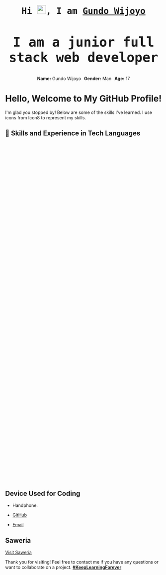 <h1 align="center">
<samp>Hi <img src="https://media.giphy.com/media/hvRJCLFzcasrR4ia7z/giphy.gif" width="28"/>, I am <a target="_blank" href="">Gundo Wijoyo</a>

<h2>I am a junior full stack web developer</h2>
</samp>
</h1>

<div align="center" style="display:flex; justify-content:center; gap: 10px;">
  <span><strong>Name:</strong> Gundo Wijoyo</span>
  <span><strong>Gender:</strong> Man</span>
  <span><strong>Age:</strong> 17</span>
</div>

# Hello, Welcome to My GitHub Profile!

I'm glad you stopped by! Below are some of the skills I've learned. I use icons from Icon8 to represent my skills.

## 🚀 Skills and Experience in Tech Languages

<div align="center" style="overflow: hidden; white-space: nowrap; box-sizing: border-box;">
  <div style="display: inline-block; padding-left: 100%; animation: marquee 20s linear infinite; @keyframes marquee { 0% { transform: translateX(0); } 100% { transform: translateX(-100%); }}">
    <!-- Eyes -->
    <img src="https://img.icons8.com/color/48/000000/html-5.png" alt="HTML" style="display: inline-block; width: 48px; margin: 0 5px;" />
    <img src="https://img.icons8.com/color/48/000000/css3.png" alt="CSS" style="display: inline-block; width: 48px; margin: 0 5px;" />
    <img src="https://img.icons8.com/color/48/000000/javascript.png" alt="JavaScript" style="display: inline-block; width: 48px; margin: 0 5px;" />
    
    <!-- Mouth -->
    <img src="https://s10.gifyu.com/images/SfgCO.png" width="50" alt="PHP" style="display: inline-block; margin: 0 5px;" />
    <img src="https://img.icons8.com/color/48/000000/python.png" alt="Python" style="display: inline-block; width: 48px; margin: 0 5px;" />
    <img src="https://img.icons8.com/fluency/48/000000/mysql-logo.png" alt="MySQL" style="display: inline-block; width: 48px; margin: 0 5px;" />
    
    <!-- Cheeks -->
    <img src="https://img.icons8.com/color/48/000000/git.png" alt="Git" style="display: inline-block; width: 48px; margin: 0 5px;" />
    <img src="https://img.icons8.com/color/48/000000/nodejs.png" alt="Node.js" style="display: inline-block; width: 48px; margin: 0 5px;" />
    <img src="https://img.icons8.com/color/48/000000/react-native.png" alt="React" style="display: inline-block; width: 48px; margin: 0 5px;" />
    
    <!-- Chin -->
    <img src="https://img.icons8.com/color/48/000000/tailwindcss.png" alt="Tailwind CSS" style="display: inline-block; width: 48px; margin: 0 5px;" />
    <img src="https://img.icons8.com/color/48/000000/angularjs.png" alt="Angular" style="display: inline-block; width: 48px; margin: 0 5px;" />
    <img src="https://img.icons8.com/color/48/000000/vue-js.png" alt="Vue.js" style="display: inline-block; width: 48px; margin: 0 5px;" />
    
    <!-- Ears -->
    <img src="https://img.icons8.com/color/48/000000/ruby-programming-language.png" alt="Ruby" style="display: inline-block; width: 48px; margin: 0 5px;" />
    <img src="https://img.icons8.com/color/48/000000/golang.png" alt="Golang" style="display: inline-block; width: 48px; margin: 0 5px;" />
    <img src="https://img.icons8.com/color/48/000000/bootstrap.png" alt="Bootstrap" style="display: inline-block; width: 48px; margin: 0 5px;" />
    
    <!-- Hair -->
    <img src="https://img.icons8.com/color/48/000000/c-programming.png" alt="C" style="display: inline-block; width: 48px; margin: 0 5px;" />
    <img src="https://img.icons8.com/color/48/000000/c-plus-plus-logo.png" alt="C++" style="display: inline-block; width: 48px; margin: 0 5px;" />
    <img src="https://s10.gifyu.com/images/Sfg04.png" width="50" alt="Bulma" style="display: inline-block; margin: 0 5px;" />
    
    <!-- Additional icons -->
    <img src="https://img.icons8.com/external-tal-revivo-color-tal-revivo/24/external-jquery-is-a-javascript-library-designed-to-simplify-html-logo-color-tal-revivo.png" alt="jQuery" style="display: inline-block; width: 24px; margin: 0 5px;" />
    <img src="https://s10.gifyu.com/images/Sfg6M.png" width="40" alt="Vite" style="display: inline-block; margin: 0 5px;" />
    <img src="https://s12.gifyu.com/images/SfgUZ.png" width="40" alt="TypeScript" style="display: inline-block; margin: 0 5px;" />
    <img src="https://s10.gifyu.com/images/Sfg0P.png" width="40" alt="Nuxt" style="display: inline-block; margin: 0 5px;" />
    <img src="https://s10.gifyu.com/images/Sfgjl.png" width="40" alt="Svelte" style="display: inline-block; margin: 0 5px;" />
  </div>
</div>

## Device Used for Coding
- Handphone.

- [GitHub](https://github.com/gundowijoyo)
- [Email](mailto:gundowijoyo7@gmail.com)

## Saweria
<a href="https://saweria.co/GundoWijoyo">Visit Saweria</a>

Thank you for visiting! Feel free to contact me if you have any questions or want to collaborate on a project.
<b><u>#KeepLearningForever</u></b>
